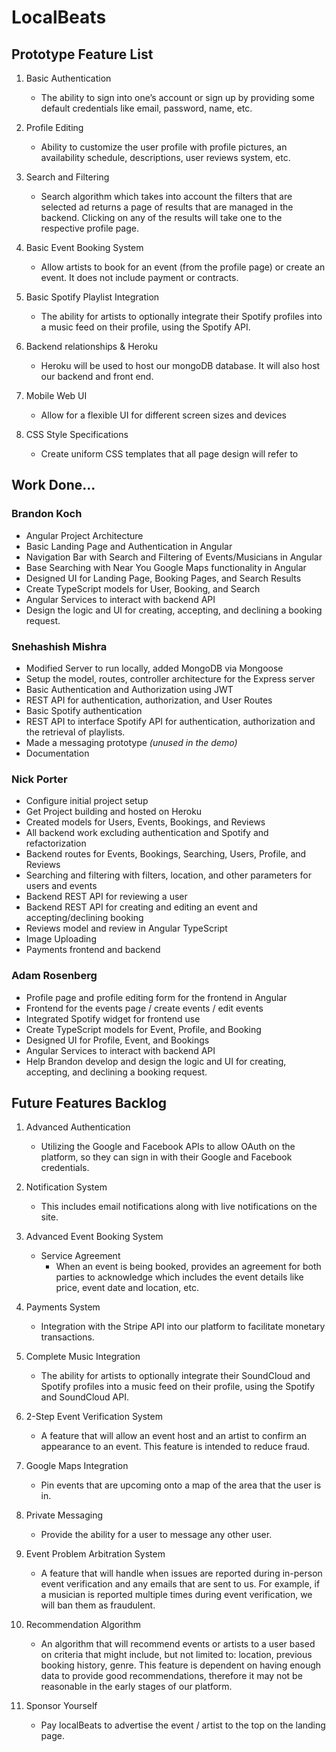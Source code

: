 
# LocalBeats

## Prototype Feature List 
1. Basic Authentication
   - The ability to sign into one’s account or sign up by providing some default credentials like email, password, name, etc.

2. Profile Editing
   - Ability to customize the user profile with profile pictures, an availability schedule, descriptions, user reviews system, etc.

3. Search and Filtering
   - Search algorithm which takes into account the filters that are selected ad returns a page of results that are managed in the backend. Clicking on any of the results will take one to the respective profile page.

4.  Basic Event Booking System
    - Allow artists to book for an event (from the profile page) or create an event. It does not include payment or contracts.

5.  Basic Spotify Playlist Integration
    - The ability for artists to optionally integrate their Spotify profiles into a music feed on their profile, using the Spotify API.

6.  Backend relationships & Heroku
    - Heroku will be used to host our mongoDB database. It will also host our backend and front end. 

7.  Mobile Web UI
    - Allow for a flexible UI for different screen sizes and devices

8. CSS Style Specifications
   - Create uniform CSS templates that all page design will refer to

## Work Done...

### Brandon Koch
- Angular Project Architecture
- Basic Landing Page and Authentication in Angular
- Navigation Bar with Search and Filtering of Events/Musicians in Angular
- Base Searching with Near You Google Maps functionality in Angular
- Designed UI for Landing Page, Booking Pages, and Search Results
- Create TypeScript models for User, Booking, and Search
- Angular Services to interact with backend API
- Design the logic and UI for creating, accepting, and declining a booking request.

### Snehashish Mishra
- Modified Server to run locally, added MongoDB via Mongoose
- Setup the model, routes, controller architecture for the Express server
- Basic Authentication and Authorization using JWT
- REST API for authentication, authorization, and User Routes
- Basic Spotify authentication
- REST API to interface Spotify API for authentication, authorization and the retrieval of playlists.
- Made a messaging prototype _(unused in the demo)_
- Documentation

### Nick Porter
- Configure initial project setup
- Get Project building and hosted on Heroku
- Created models for Users, Events, Bookings, and Reviews
- All backend work excluding authentication and Spotify and refactorization
- Backend routes for Events, Bookings, Searching, Users, Profile, and Reviews
- Searching and filtering with filters, location, and other parameters for users and events
- Backend REST API for reviewing a user
- Backend REST API for creating and editing an event and accepting/declining booking
- Reviews model and review in Angular TypeScript
- Image Uploading
- Payments frontend and backend

### Adam Rosenberg
- Profile page and profile editing form for the frontend in Angular
- Frontend for the events page / create events / edit events
- Integrated Spotify widget for frontend use
- Create TypeScript models for Event, Profile, and Booking
- Designed UI for Profile, Event, and Bookings
- Angular Services to interact with backend API
- Help Brandon develop and design the logic and UI for creating, accepting, and declining a booking request.

## Future Features Backlog
1. Advanced Authentication
   - Utilizing the Google and Facebook APIs to allow OAuth on the platform, so they can sign in with their Google and Facebook credentials.

2. Notification System
   - This includes email notifications along with live notifications on the site.

3. Advanced Event Booking System
   - Service Agreement
      - When an event is being booked, provides an agreement for both parties to acknowledge which includes the event details like price, event date and location, etc.

4. Payments System
   - Integration with the Stripe API into our platform to facilitate monetary transactions.

5. Complete Music Integration
   - The ability for artists to optionally integrate their SoundCloud and Spotify profiles into a music feed on their profile, using the Spotify and SoundCloud API.

6. 2-Step Event Verification System
   - A feature that will allow an event host and an artist to confirm an appearance to an event. This feature is intended to reduce fraud.

7. Google Maps Integration
   - Pin events that are upcoming onto a map of the area that the user is in. 

8. Private Messaging
   - Provide the ability for a user to message any other user.

9. Event Problem Arbitration System
   - A feature that will handle when issues are reported during in-person event verification and any emails that are sent to us.  For example, if a musician is reported multiple times during event verification, we will ban them as fraudulent.

10. Recommendation Algorithm
    - An algorithm that will recommend events or artists to a user based on criteria that might include, but not limited to: location, previous booking history, genre. This feature is dependent on having enough data to provide good recommendations, therefore it may not be reasonable in the early stages of our platform.

11. Sponsor Yourself
    - Pay localBeats to advertise the event / artist to the top on the landing page.
